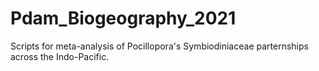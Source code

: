 # Pdam_Biogeography_2021

Scripts for meta-analysis of Pocillopora's Symbiodiniaceae parternships across the Indo-Pacific.
